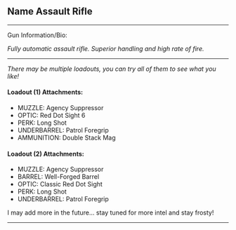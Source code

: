 ## Name Assault Rifle

---

Gun Information/Bio:

_Fully automatic assault rifle. Superior handling and high rate of fire._

---

_There may be multiple loadouts, you can try all of them to see what you like!_

#### Loadout (1) Attachments:
- MUZZLE: Agency Suppressor
- OPTIC: Red Dot Sight 6
- PERK: Long Shot
- UNDERBARREL: Patrol Foregrip
- AMMUNITION: Double Stack Mag

#### Loadout (2) Attachments:
- MUZZLE: Agency Suppressor
- BARREL: Well-Forged Barrel
- OPTIC: Classic Red Dot Sight
- PERK: Long Shot
- UNDERBARREL: Patrol Foregrip

I may add more in the future... stay tuned for more intel and stay frosty!

---
